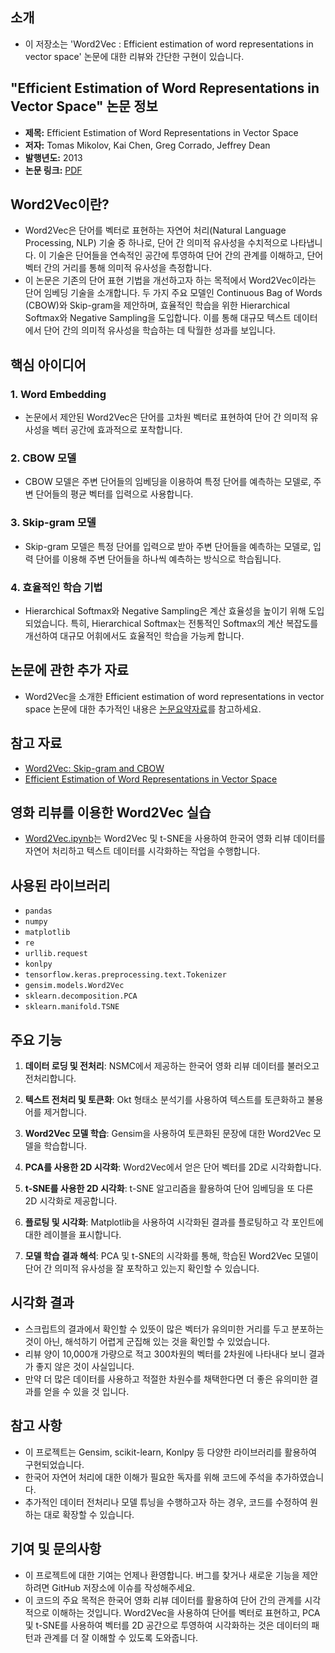 ## 소개
* 이 저장소는 'Word2Vec : Efficient estimation of word representations in vector space' 논문에 대한 리뷰와 간단한 구현이 있습니다.

## "Efficient Estimation of Word Representations in Vector Space" 논문 정보

- **제목:** Efficient Estimation of Word Representations in Vector Space
- **저자:** Tomas Mikolov, Kai Chen, Greg Corrado, Jeffrey Dean
- **발행년도:** 2013
- **논문 링크:** [PDF](https://arxiv.org/abs/1301.3781)

## Word2Vec이란?

* Word2Vec은 단어를 벡터로 표현하는 자연어 처리(Natural Language Processing, NLP) 기술 중 하나로, 단어 간 의미적 유사성을 수치적으로 나타냅니다. 이 기술은 단어들을 연속적인 공간에 투영하여 단어 간의 관계를 이해하고, 단어 벡터 간의 거리를 통해 의미적 유사성을 측정합니다. 
* 이 논문은 기존의 단어 표현 기법을 개선하고자 하는 목적에서 Word2Vec이라는 단어 임베딩 기술을 소개합니다. 두 가지 주요 모델인 Continuous Bag of Words (CBOW)와 Skip-gram을 제안하며, 효율적인 학습을 위한 Hierarchical Softmax와 Negative Sampling을 도입합니다. 이를 통해 대규모 텍스트 데이터에서 단어 간의 의미적 유사성을 학습하는 데 탁월한 성과를 보입니다.

## 핵심 아이디어

### 1. Word Embedding

* 논문에서 제안된 Word2Vec은 단어를 고차원 벡터로 표현하여 단어 간 의미적 유사성을 벡터 공간에 효과적으로 포착합니다.

### 2. CBOW 모델

* CBOW 모델은 주변 단어들의 임베딩을 이용하여 특정 단어를 예측하는 모델로, 주변 단어들의 평균 벡터를 입력으로 사용합니다.

### 3. Skip-gram 모델

* Skip-gram 모델은 특정 단어를 입력으로 받아 주변 단어들을 예측하는 모델로, 입력 단어를 이용해 주변 단어들을 하나씩 예측하는 방식으로 학습됩니다.

### 4. 효율적인 학습 기법

* Hierarchical Softmax와 Negative Sampling은 계산 효율성을 높이기 위해 도입되었습니다. 특히, Hierarchical Softmax는 전통적인 Softmax의 계산 복잡도를 개선하여 대규모 어휘에서도 효율적인 학습을 가능케 합니다.

## 논문에 관한 추가 자료

* Word2Vec을 소개한 Efficient estimation of word representations in vector space 논문에 대한 추가적인 내용은 [논문요약자료](https://github.com/HY-AI2-Projects/Word2Vec/blob/main/Word2Vec_%EB%85%BC%EB%AC%B8%EB%A6%AC%EB%B7%B0.pdf)를 참고하세요.

## 참고 자료

- [Word2Vec: Skip-gram and CBOW](https://arxiv.org/abs/1301.3781)
- [Efficient Estimation of Word Representations in Vector Space](https://arxiv.org/abs/1301.3781)

## 영화 리뷰를 이용한 Word2Vec 실습

* [Word2Vec.ipynb](https://github.com/HY-AI2-Projects/Word2Vec/blob/main/Word2Vec.ipynb)는 Word2Vec 및 t-SNE을 사용하여 한국어 영화 리뷰 데이터를 자연어 처리하고 텍스트 데이터를 시각화하는 작업을 수행합니다.

## 사용된 라이브러리

- `pandas`
- `numpy`
- `matplotlib`
- `re`
- `urllib.request`
- `konlpy`
- `tensorflow.keras.preprocessing.text.Tokenizer`
- `gensim.models.Word2Vec`
- `sklearn.decomposition.PCA`
- `sklearn.manifold.TSNE`

## 주요 기능

1. **데이터 로딩 및 전처리**: NSMC에서 제공하는 한국어 영화 리뷰 데이터를 불러오고 전처리합니다.

2. **텍스트 전처리 및 토큰화**: Okt 형태소 분석기를 사용하여 텍스트를 토큰화하고 불용어를 제거합니다.

3. **Word2Vec 모델 학습**: Gensim을 사용하여 토큰화된 문장에 대한 Word2Vec 모델을 학습합니다.

4. **PCA를 사용한 2D 시각화**: Word2Vec에서 얻은 단어 벡터를 2D로 시각화합니다.

5. **t-SNE를 사용한 2D 시각화**: t-SNE 알고리즘을 활용하여 단어 임베딩을 또 다른 2D 시각화로 제공합니다.

6. **플로팅 및 시각화**: Matplotlib을 사용하여 시각화된 결과를 플로팅하고 각 포인트에 대한 레이블을 표시합니다.

7. **모델 학습 결과 해석**: PCA 및 t-SNE의 시각화를 통해, 학습된 Word2Vec 모델이 단어 간 의미적 유사성을 잘 포착하고 있는지 확인할 수 있습니다.

## 시각화 결과
* 스크립트의 결과에서 확인할 수 있뜻이 많은 벡터가 유의미한 거리를 두고 분포하는 것이 아닌, 해석하기 어렵게 군집해 있는 것을 확인할 수 있었습니다.
* 리뷰 양이 10,000개 가량으로 적고 300차원의 벡터를 2차원에 나타내다 보니 결과가 좋지 않은 것이 사실입니다.
* 만약 더 많은 데이터를 사용하고 적절한 차원수를 채택한다면 더 좋은 유의미한 결과를 얻을 수 있을 것 입니다.

## 참고 사항

- 이 프로젝트는 Gensim, scikit-learn, Konlpy 등 다양한 라이브러리를 활용하여 구현되었습니다.
- 한국어 자연어 처리에 대한 이해가 필요한 독자를 위해 코드에 주석을 추가하였습니다.
- 추가적인 데이터 전처리나 모델 튜닝을 수행하고자 하는 경우, 코드를 수정하여 원하는 대로 확장할 수 있습니다.

## 기여 및 문의사항

- 이 프로젝트에 대한 기여는 언제나 환영합니다. 버그를 찾거나 새로운 기능을 제안하려면 GitHub 저장소에 이슈를 작성해주세요.
- 이 코드의 주요 목적은 한국어 영화 리뷰 데이터를 활용하여 단어 간의 관계를 시각적으로 이해하는 것입니다. Word2Vec을 사용하여 단어를 벡터로 표현하고, PCA 및 t-SNE를 사용하여 벡터를 2D 공간으로 투영하여 시각화하는 것은 데이터의 패턴과 관계를 더 잘 이해할 수 있도록 도와줍니다.
